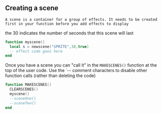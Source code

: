 ## Creating a scene

	A scene is a container for a group of effects. It needs to be created first in your function before you add effects to display
  
  the 30 indicates the number of seconds that this scene will last
  ```lua
  function myscene()
    local s = newscene("SPRITE",30,true) 
    -- effect code goes here
  end
  ```
  
  Once you have a scene you can "call it" in the `MAKESCENES()` function at the top of the user code. Use the `-- comment characters to disable other function calls (rather than deleting the code)
  
  ```lua
function MAKESCENES()
	CLEARSCENES()
	myscene()
	--sceneOne()
	--sceneTwo()
end
  
  ```

